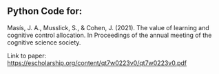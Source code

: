 ## Python Code for:

Masís, J. A., Musslick, S., & Cohen, J. (2021). The value of learning and cognitive control allocation. In Proceedings of the annual meeting of the cognitive science society.

Link to paper: https://escholarship.org/content/qt7w0223v0/qt7w0223v0.pdf

